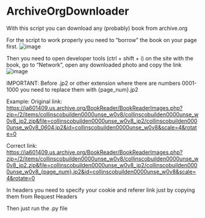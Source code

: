 # ArchiveOrgDownloader
With this script you can download any (probably) book from archive.org

For the script to work properly you need to “borrow” the book on your page first.
![image](https://github.com/user-attachments/assets/adaf3894-4e70-452a-86ca-962384e4ed77)

Then you need to open developer tools (ctrl + shift + i) on the site with the book, go to “Network”, open any downloaded photo and copy the link
![image](https://github.com/user-attachments/assets/ae05c7b7-08fa-4c8e-946b-8972cfe33b64)

IMPORTANT:
Before .jp2 or other extension where there are numbers 0001-1000 you need to replace them with {page_num}.jp2

Example:
Original link: https://ia601409.us.archive.org/BookReader/BookReaderImages.php?zip=/2/items/collinscobuilden0000unse_w0v8/collinscobuilden0000unse_w0v8_jp2.zip&file=collinscobuilden0000unse_w0v8_jp2/collinscobuilden0000unse_w0v8_0604.jp2&id=collinscobuilden0000unse_w0v8&scale=4&rotate=0

Correct link: https://ia601409.us.archive.org/BookReader/BookReaderImages.php?zip=/2/items/collinscobuilden0000unse_w0v8/collinscobuilden0000unse_w0v8_jp2.zip&file=collinscobuilden0000unse_w0v8_jp2/collinscobuilden0000unse_w0v8_{page_num}.jp2&id=collinscobuilden0000unse_w0v8&scale=4&rotate=0


In headers you need to specify your cookie and referer link just by copying them from Request Headers

Then just run the .py file
